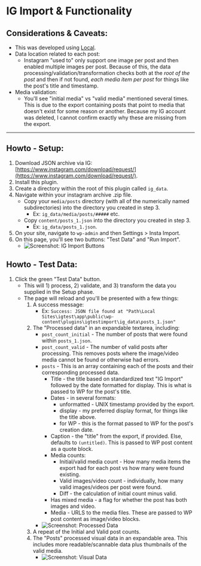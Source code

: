 # IG Import & Functionality

## Considerations & Caveats:
- This was developed using [Local](https://localwp.com/). 
- Data location related to each post:
	- Instagram "used to" only support one image per post and then enabled multiple images per post. Because of this, the data processing/validation/transformation checks both at the *root of the post* and then if not found, *each media item per post* for things like the post's title and timestamp.
- Media validation:
	- You'll see "initial media" vs "valid media" mentioned several times. This is due to the export containing posts that point to media that doesn't exist for some reason or another. Because my IG account was deleted, I cannot confirm exactly why these are missing from the export.

---

## Howto - Setup:
1. Download JSON archive via IG: [https://www.instagram.com/download/request/](https://www.instagram.com/download/request/).
2. Install this plugin.
3. Create a directory within the root of this plugin called `ig_data`.
4. Navigate within your instagram archive .zip file.
	- Copy your `media/posts` directory (with all of the numerically named subdirectories) into the directory you created in step 3. 
		- Ex: `ig_data/media/posts/#####` etc.
	- Copy `content/posts_1.json` into the directory you created in step 3.
		- Ex: `ig_data/posts_1.json`.
5. On your site, navigate to `wp-admin` and then Settings > Insta Import.
6. On this page, you'll see two buttons: "Test Data" and "Run Import".
	- ![Screenshot: IG Import Buttons](https://user-images.githubusercontent.com/4681620/236632082-52190ff4-03eb-42f7-91ad-fcbc1db1e4b8.png)


## Howto - Test Data:
1. Click the green "Test Data" button.
	- This will 1) process, 2) validate, and 3) transform the data you supplied in the Setup phase.
	- The page will reload and you'll be presented with a few things:
		1. A success message:
			- Ex: `Success: JSON file found at "Path\Local Sites\igtest\app\public\wp-content\plugins\igtestimport\ig_data\posts_1.json"`
		2. The "Processed data" in an expandable textarea, including:
			- `post_count_initial` - The number of posts that were found within `posts_1.json`. 
			- `post_count_valid` - The number of valid posts after processing. This removes posts where the image/video media cannot be found or otherwise had errors. 
			- `posts` - This is an array containing each of the posts and their corresponding processed data.
				- Title - the title based on standardized text "IG Import" followed by the date formatted for display. This is what is passed to WP for the post's title.
				- Dates - in several formats:
					- unformatted - UNIX timestamp provided by the export.
					- display - my preferred display format, for things like the title above.
					- for WP - this is the format passed to WP for the post's creation date.
				- Caption - the "title" from the export, if provided. Else, defaults to `(untitled)`. This is passed to WP post content as a quote block.
				- Media counts:
					- Initial/valid media count - How many media items the export had for each post vs how many were found existing.
					- Valid images/video count - individually, how many valid images/videos per post were found.
					- Diff - the calculation of initial count minus valid.
				- Has mixed media - a flag for whether the post has both images and video.
				- Media - URLS to the media files. These are passed to WP post content as image/video blocks.
			- ![Screenshot: Processed Data](https://user-images.githubusercontent.com/4681620/236633882-befd08a6-2b20-4870-8495-c81628704166.png)
		3. A repeat of the Initial and Valid post counts. 
		4. The "Posts" processed visual data in an expandable area. This includes more readable/scannable data plus thumbnails of the valid media.
			- ![Screenshot: Visual Data](https://user-images.githubusercontent.com/4681620/236633963-b0aa6d21-1ff7-476b-9067-e67e97acdd60.png)


